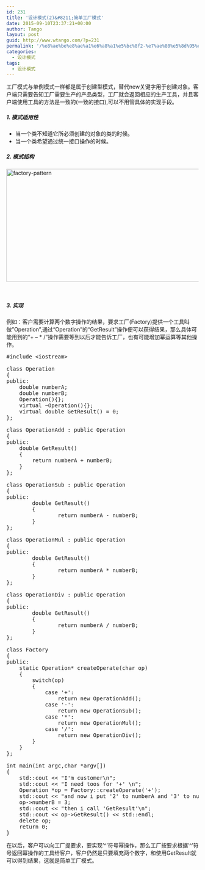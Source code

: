 ```yaml
---
id: 231
title: '设计模式(2)&#8211;简单工厂模式'
date: 2015-09-10T23:37:21+00:00
author: Tango
layout: post
guid: http://www.wtango.com/?p=231
permalink: '/%e8%ae%be%e8%ae%a1%e6%a8%a1%e5%bc%8f2-%e7%ae%80%e5%8d%95%e5%b7%a5%e5%8e%82%e6%a8%a1%e5%bc%8f/'
categories:
  - 设计模式
tags:
  - 设计模式
---
```

工厂模式与单例模式一样都是属于创建型模式，替代new关键字用于创建对象。客户端只需要告知工厂需要生产的产品类型，工厂就会返回相应的生产工具，并且客户端使用工具的方法是一致的(一致的接口),可以不用管具体的实现手段。

<!--more-->

##### 1. 模式适用性

  * 当一个类不知道它所必须创建的对象的类的时候。
  * 当一个类希望通过统一接口操作的时候。

##### 2. 模式结构

[<img class="aligncenter wp-image-233 size-full" src="http://www.wtango.com/wp-content/uploads/2015/09/factory-pattern.png" alt="factory-pattern" width="636" height="296" srcset="http://www.wtango.com/wp-content/uploads/2015/09/factory-pattern.png 636w, http://www.wtango.com/wp-content/uploads/2015/09/factory-pattern-300x140.png 300w" sizes="(max-width: 636px) 100vw, 636px" />](http://www.wtango.com/wp-content/uploads/2015/09/factory-pattern.png)

&nbsp;

##### 3. 实现

例如：客户需要计算两个数字操作的结果，要求工厂(Factory)提供一个工具叫做&#8221;Operation&#8221;,通过“Operation”的“GetResult”操作便可以获得结果，那么具体可能用到的“+ &#8211; * /”操作需要等到以后才能告诉工厂，也有可能增加幂运算等其他操作。

<pre class="brush: cpp; title: ; notranslate" title="">#include &lt;iostream&gt;

class Operation
{
public:
	double numberA;
	double numberB;
	Operation(){};
	virtual ~Operation(){};
	virtual double GetResult() = 0;
};

class OperationAdd : public Operation
{
public:
	double GetResult()
	{
		return numberA + numberB;
	}
};

class OperationSub : public Operation
{
public:
        double GetResult()
        {
                return numberA - numberB;
        }
};

class OperationMul : public Operation
{
public:
        double GetResult()
        {
                return numberA * numberB;
        }
};

class OperationDiv : public Operation
{
public:
        double GetResult()
        {
                return numberA / numberB;
        }
};

class Factory
{
public:
	static Operation* createOperate(char op)
	{
		switch(op)
		{
			case '+':
				return new OperationAdd();
			case '-':
				return new OperationSub();
			case '*':
				return new OperationMul();
			case '/':
				return new OperationDiv();
		}
	}
};

int main(int argc,char *argv[])
{
	std::cout &lt;&lt; "I'm customer\n";
	std::cout &lt;&lt; "I need toos for '+' \n";
	Operation *op = Factory::createOperate('+');
	std::cout &lt;&lt; "and now i put '2' to numberA and '3' to numberB\n"; op-&gt;numberA = 2;
	op-&gt;numberB = 3;
	std::cout &lt;&lt; "then i call 'GetResult'\n";
	std::cout &lt;&lt; op-&gt;GetResult() &lt;&lt; std::endl;
	delete op;
	return 0;
}
</pre>

在以后，客户可以向工厂提要求，要实现&#8217;^&#8217;符号幂操作，那么工厂按要求根据&#8217;^&#8217;符号返回幂操作的工具给客户，客户仍然是只要填充两个数字，和使用GetResult就可以得到结果，这就是简单工厂模式。
